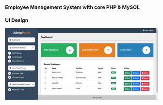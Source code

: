 ### Employee Management System with core PHP & MySQL

### UI Design
<img src="./ui-design/dashboard-ui-design.png" alt="Employee Management System with core PHP & MySQL">